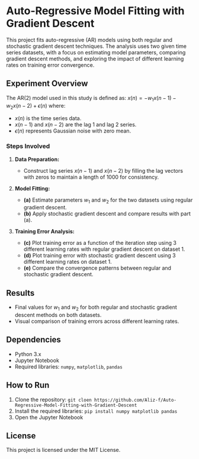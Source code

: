 # Auto-Regressive Model Fitting with Gradient Descent

This project fits auto-regressive (AR) models using both regular and stochastic gradient descent techniques. The analysis uses two given time series datasets, with a focus on estimating model parameters, comparing gradient descent methods, and exploring the impact of different learning rates on training error convergence.

## Experiment Overview
The AR(2) model used in this study is defined as:
$x(n) = -w_1 x(n - 1) - w_2 x(n - 2) + \epsilon(n)$
where:
- $x(n)$ is the time series data.
- $x(n - 1)$ and $x(n - 2)$ are the lag 1 and lag 2 series.
- $\epsilon(n)$ represents Gaussian noise with zero mean.

### Steps Involved
1. **Data Preparation:**
   - Construct lag series $x(n - 1)$ and $x(n - 2)$ by filling the lag vectors with zeros to maintain a length of 1000 for consistency.

2. **Model Fitting:**
   - **(a)** Estimate parameters $w_1$ and $w_2$ for the two datasets using regular gradient descent.
   - **(b)** Apply stochastic gradient descent and compare results with part (a).

3. **Training Error Analysis:**
   - **(c)** Plot training error as a function of the iteration step using 3 different learning rates with regular gradient descent on dataset 1.
   - **(d)** Plot training error with stochastic gradient descent using 3 different learning rates on dataset 1.
   - **(e)** Compare the convergence patterns between regular and stochastic gradient descent.

## Results
- Final values for $w_1$ and $w_2$ for both regular and stochastic gradient descent methods on both datasets.
- Visual comparison of training errors across different learning rates.

## Dependencies
- Python 3.x
- Jupyter Notebook
- Required libraries: `numpy`, `matplotlib`, `pandas`

## How to Run
1. Clone the repository: `git cloen https://github.com/Aliz-f/Auto-Regressive-Model-Fitting-with-Gradient-Descent`
2. Install the required libraries: `pip install numpy matplotlib pandas`
3. Open the Jupyter Notebook

## License
This project is licensed under the MIT License.
